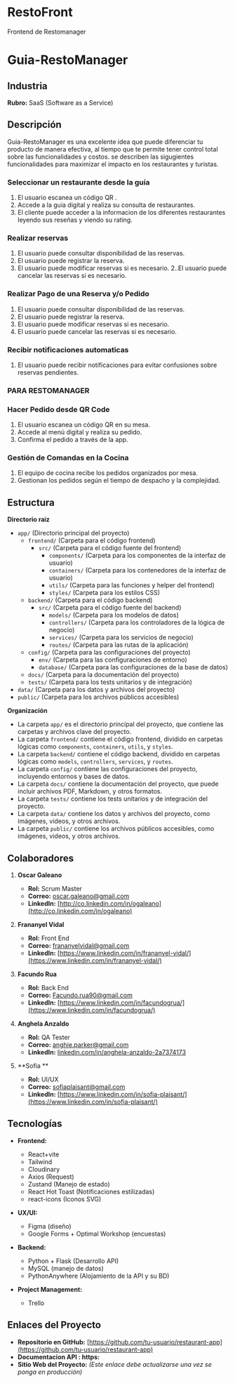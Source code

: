 # RestoFront
Frontend de Restomanager
# **Guia-RestoManager**

## **Industria**
**Rubro:** SaaS (Software as a Service)

## **Descripción**
Guia-RestoManager es una excelente idea que puede diferenciar tu producto de manera efectiva, al tiempo que te permite tener control total sobre
las funcionalidades y costos. se describen las sigugientes funcionalidades para maximizar el impacto en los restaurantes y turistas.


### **Seleccionar un restaurante desde la guía**
1. El usuario escanea un código QR .
2. Accede a la guia digital y realiza su consulta de restaurantes.
3. El cliente puede acceder a la informacion de los diferentes restaurantes leyendo sus reseñas y viendo su rating.

### **Realizar reservas**
1. El usuario puede consultar disponibilidad de las reservas.
2. El usuario puede registrar la reserva.
3. El usuario puede modificar reservas si es necesario.
2..El usuario puede cancelar las reservas si es necesario.

### **Realizar Pago de una Reserva y/o Pedido**
1. El usuario puede consultar disponibilidad de las reservas.
2. El usuario puede registrar la reserva.
3. El usuario puede modificar reservas si es necesario.
4. El usuario puede cancelar las reservas si es necesario.

### **Recibir notificaciones automaticas**
1. El usuario puede recibir notificaciones para evitar confusiones sobre reservas pendientes.
  
### **PARA RESTOMANAGER**   
### **Hacer Pedido desde QR Code**
1. El usuario escanea un código QR en su mesa.
2. Accede al menú digital y realiza su pedido.
3. Confirma el pedido a través de la app.

### **Gestión de Comandas en la Cocina**
1. El equipo de cocina recibe los pedidos organizados por mesa.
2. Gestionan los pedidos según el tiempo de despacho y la complejidad.

## **Estructura**
**Directorio raiz**

- `app/` (Directorio principal del proyecto)
  - `frontend/` (Carpeta para el código frontend)
    - `src/` (Carpeta para el código fuente del frontend)
      - `components/` (Carpeta para los componentes de la interfaz de usuario)
      - `containers/` (Carpeta para los contenedores de la interfaz de usuario)
      - `utils/` (Carpeta para las funciones y helper del frontend)
      - `styles/` (Carpeta para los estilos CSS)
  - `backend/` (Carpeta para el código backend)
    - `src/` (Carpeta para el código fuente del backend)
      - `models/` (Carpeta para los modelos de datos)
      - `controllers/` (Carpeta para los controladores de la lógica de negocio)
      - `services/` (Carpeta para los servicios de negocio)
      - `routes/` (Carpeta para las rutas de la aplicación)
  - `config/` (Carpeta para las configuraciones del proyecto)
    - `env/` (Carpeta para las configuraciones de entorno)
    - `database/` (Carpeta para las configuraciones de la base de datos)
  - `docs/` (Carpeta para la documentación del proyecto)
  - `tests/` (Carpeta para los tests unitarios y de integración)
- `data/` (Carpeta para los datos y archivos del proyecto)
- `public/` (Carpeta para los archivos públicos accesibles)

**Organización**

- La carpeta `app/` es el directorio principal del proyecto, que contiene las carpetas y archivos clave del proyecto.
- La carpeta `frontend/` contiene el código frontend, dividido en carpetas lógicas como `components`, `containers`, `utils`, y `styles`.
- La carpeta `backend/` contiene el código backend, dividido en carpetas lógicas como `models`, `controllers`, `services`, y `routes`.
- La carpeta `config/` contiene las configuraciones del proyecto, incluyendo entornos y bases de datos.
- La carpeta `docs/` contiene la documentación del proyecto, que puede incluir archivos PDF, Markdown, y otros formatos.
- La carpeta `tests/` contiene los tests unitarios y de integración del proyecto.
- La carpeta `data/` contiene los datos y archivos del proyecto, como imágenes, videos, y otros archivos.
- La carpeta `public/` contiene los archivos públicos accesibles, como imágenes, videos, y otros archivos.


## **Colaboradores**
1. **Oscar Galeano**  
   - **Rol:** Scrum Master  
   - **Correo:** oscar.galeano@gmail.com  
   - **LinkedIn:** [http://co.linkedin.com/in/ogaleano](http://co.linkedin.com/in/ogaleano)

2. **Frananyel Vidal**  
   - **Rol:** Front End  
   - **Correo:** frananyelvidal@gmail.com
   - **LinkedIn:** [https://www.linkedin.com/in/frananyel-vidal/](https://www.linkedin.com/in/frananyel-vidal/)

3. **Facundo Rua**  
   - **Rol:** Back End  
   - **Correo:** Facundo.rua90@gmail.com  
   - **LinkedIn:** [https://www.linkedin.com/in/facundogrua/](https://www.linkedin.com/in/facundogrua/)

4. **Anghela Anzaldo**  
   - **Rol:** QA Tester  
   - **Correo:** anghie.parker@gmail.com  
   - **LinkedIn:** [linkedin.com/in/anghela-anzaldo-2a7374173](https://linkedin.com/in/anghela-anzaldo-2a7374173)

5. **Sofia **  
   - **Rol:** UI/UX  
   - **Correo:** sofiaplaisant@gmail.com  
   - **LinkedIn:** [https://www.linkedin.com/in/sofia-plaisant/](https://www.linkedin.com/in/sofia-plaisant/)

## **Tecnologías**
- **Frontend:**
  - React+vite
  - Tailwind
  - Cloudinary
  - Axios (Request)
  - Zustand (Manejo de estado)
  - React Hot Toast (Notificaciones estilizadas)
  - react-icons (Iconos SVG)
  
- **UX/UI:**
  - Figma (diseño)
  - Google Forms + Optimal Workshop (encuestas)
  
- **Backend:**
  - Python + Flask (Desarrollo API)
  - MySQL (manejo de datos)
  - PythonAnywhere (Alojamiento de la API y su BD)
  
- **Project Management:**
  - Trello

## **Enlaces del Proyecto**
- **Repositorio en GitHub:** [https://github.com/tu-usuario/restaurant-app](https://github.com/tu-usuario/restaurant-app)
- **Documentacion API : https:** 
- **Sitio Web del Proyecto:**  *(Este enlace debe actualizarse una vez se ponga en producción)*
